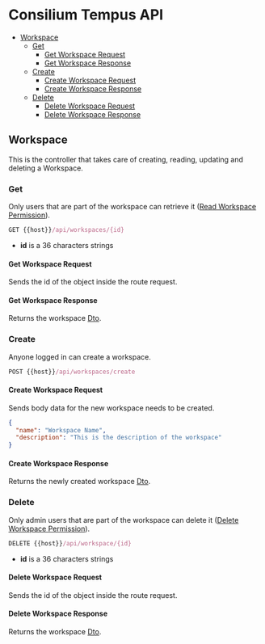 # Consilium Tempus API

* [Workspace](#workspace)
  * [Get](#get)
    * [Get Workspace Request](#get-workspace-request)
    * [Get Workspace Response](#get-workspace-response)
  * [Create](#create)
    * [Create Workspace Request](#create-workspace-request)
    * [Create Workspace Response](#create-workspace-response)
  * [Delete](#create)
    * [Delete Workspace Request](#delete-workspace-request)
    * [Delete Workspace Response](#delete-workspace-response)

## Workspace

This is the controller that takes care of creating, reading, updating and deleting a Workspace.

### Get

Only users that are part of the workspace can retrieve it ([Read Workspace Permission](../Security.md/#permissions)).

```js
GET {{host}}/api/workspaces/{id}
```

- **id** is a 36 characters strings

#### Get Workspace Request

Sends the id of the object inside the route request.

#### Get Workspace Response

Returns the workspace [Dto](dto/Dto.Workspace.md).

### Create

Anyone logged in can create a workspace.

```js
POST {{host}}/api/workspaces/create
```

#### Create Workspace Request

Sends body data for the new workspace needs to be created.

```json
{
  "name": "Workspace Name",
  "description": "This is the description of the workspace"
}
```

#### Create Workspace Response

Returns the newly created workspace [Dto](dto/Dto.Workspace.md).

### Delete

Only admin users that are part of the workspace can delete it 
([Delete Workspace Permission](../Security.md/#permissions)).

```js
DELETE {{host}}/api/workspace/{id}
```

- **id** is a 36 characters strings

#### Delete Workspace Request

Sends the id of the object inside the route request.

#### Delete Workspace Response

Returns the workspace [Dto](dto/Dto.Workspace.md).